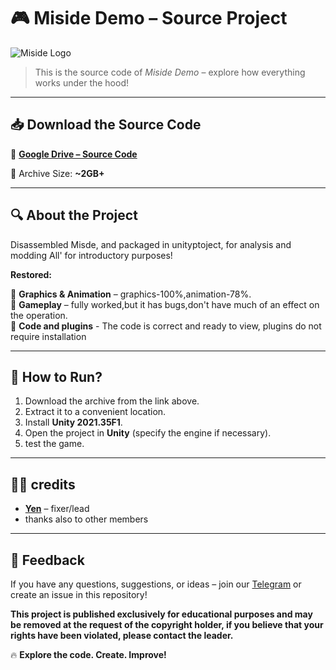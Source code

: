 # 🎮 Miside Demo – Source Project

![Miside Logo](https://static.wikia.nocookie.net/miside-ru/images/7/73/Logo-bg.png/revision/latest/scale-to-width-down/683?cb=20241214124554&path-prefix=ru)

> This is the source code of *Miside Demo* – explore how everything works under the hood!

---

## 📥 Download the Source Code

🔗 **[Google Drive – Source Code](https://drive.google.com/drive/folders/1kdrUgegGrxUPea3L0qMD1mgSiZynRINA?usp=sharing)**

💾 Archive Size: **~2GB+**

---

## 🔍 About the Project

Disassembled Misde, and packaged in unityptoject, for analysis and modding
All' for introductory purposes!

**Restored:**

🔹 **Graphics & Animation** – graphics-100%,animation-78%.  
🔹 **Gameplay** – fully worked,but it has bugs,don't have much of an effect on the operation.  
🔹 **Code and plugins** - The code is correct and ready to view, plugins do not require installation

---

## 🚀 How to Run?

1. Download the archive from the link above.
2. Extract it to a convenient location.
3. Install **Unity 2021.35F1**.
4. Open the project in  **Unity** (specify the engine if necessary).
5.  test the game.

---

## 👨‍💻 credits

- **[Yen](https://t.me/DIShared)** – fixer/lead
- thanks also to other members 

---

## 💬 Feedback

If you have any questions, suggestions, or ideas – join our [Telegram](@msd_editor_discussion) or create an issue in this repository!

**This project is published exclusively for educational purposes and may be removed at the request of the copyright holder, if you believe that your rights have been violated, please contact the leader.**


🔥 **Explore the code. Create. Improve!**
